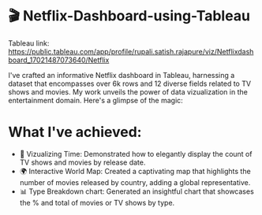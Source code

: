 # 🎬 Netflix-Dashboard-using-Tableau
Tableau link: https://public.tableau.com/app/profile/rupali.satish.rajapure/viz/Netflixdashboard_17021487073640/Netflix

I've crafted an informative Netflix dashboard in Tableau, harnessing a dataset that encompasses over 6k rows and 12 diverse fields related to TV shows and movies. My work unveils the power of data vizualization in the entertainment domain. Here's a glimpse of the magic:

# What I've achieved:

* 📅 Vizualizing Time:
 Demonstrated how to elegantly display the count of TV shows and movies by release date.
* 🌍 Interactive World Map:
  Created a captivating map that highlights the number of movies released by country, adding a global representative.
* 📊 Type Breakdown chart:
 Generated an insightful chart that showcases the % and total of movies or TV shows by type. 
